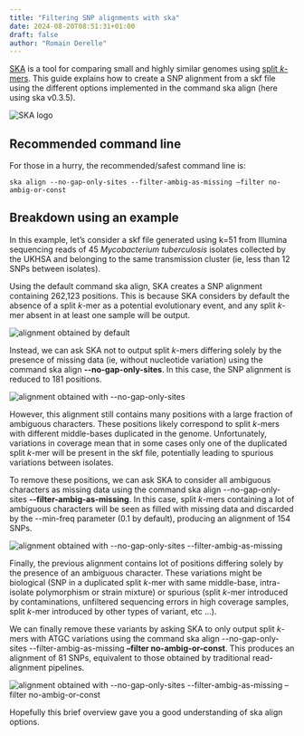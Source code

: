 ```yaml
---
title: "Filtering SNP alignments with ska"
date: 2024-08-20T08:51:31+01:00
draft: false
author: "Romain Derelle"
---
```


[SKA](https://github.com/bacpop/ska.rust) is a tool for comparing small and highly similar genomes using [split _k_-mers](https://www.biorxiv.org/content/early/2018/10/25/453142).
This guide explains how to create a SNP alignment from a skf file using the different options implemented in the command ska align (here using ska v0.3.5).

![SKA logo](/images/ska-trees/ska_logo.png)


## Recommended command line
For those in a hurry, the recommended/safest command line is:
```
ska align --no-gap-only-sites --filter-ambig-as-missing –filter no-ambig-or-const
```


## Breakdown using an example
In this example, Iet’s consider a skf file generated using k=51 from Illumina sequencing reads of 45 _Mycobacterium tuberculosis_ isolates collected by the UKHSA and belonging to the same transmission cluster (ie, less than 12 SNPs between isolates).

Using the default command ska align, SKA creates a SNP alignment containing 262,123 positions. This is because SKA considers by default the absence of a split _k_-mer as a potential evolutionary event, and any split _k_-mer absent in at least one sample will be output.

![alignment obtained by default](/images/ska-align/ska_align_0.png)

Instead, we can ask SKA not to output split _k_-mers differing solely by the presence of missing data (ie, without nucleotide variation) using the command ska align **--no-gap-only-sites**. In this case, the SNP alignment is reduced to 181 positions.

![alignment obtained with --no-gap-only-sites](/images/ska-align/ska_align_1.png)

However, this alignment still contains many positions with a large fraction of ambiguous characters. These positions likely correspond to split _k_-mers with different middle-bases duplicated in the genome. Unfortunately, variations in coverage mean that in some cases only one of the duplicated split _k_-mer will be present in the skf file, potentially leading to spurious variations between isolates.

To remove these positions, we can ask SKA to consider all ambiguous characters as missing data using the command ska align --no-gap-only-sites **--filter-ambig-as-missing**. In this case, split _k_-mers containing a lot of ambiguous characters will be seen as filled with missing data and discarded by the --min-freq parameter (0.1 by default), producing an alignment of 154 SNPs.

![alignment obtained with --no-gap-only-sites --filter-ambig-as-missing](/images/ska-align/ska_align_2.png)

Finally, the previous alignment contains lot of positions differing solely by the presence of an ambiguous character. These variations might be biological (SNP in a duplicated split _k_-mer with same middle-base, intra-isolate polymorphism or strain mixture) or spurious (split _k_-mer introduced by contaminations, unfiltered sequencing errors in high coverage samples, split _k_-mer introduced by other types of variant, etc …).

We can finally remove these variants by asking SKA to only output split _k_-mers with ATGC variations using the command ska align --no-gap-only-sites --filter-ambig-as-missing  **–filter no-ambig-or-const**. This produces an alignment of 81 SNPs, equivalent to those obtained by traditional read-alignment pipelines.

![alignment obtained with --no-gap-only-sites --filter-ambig-as-missing –filter no-ambig-or-const](/images/ska-align/ska_align_3.png)


Hopefully this brief overview gave you a good understanding of ska align options.


